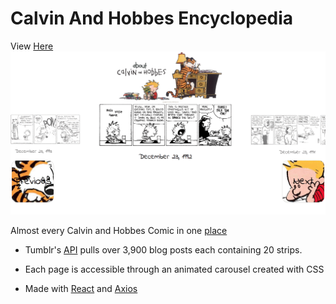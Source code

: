 # Calvin And Hobbes Encyclopedia
View [Here](https://calvin-and-hobbes-encyclopedia-phil.netlify.com/)
![](calvandhobbes.gif)

Almost every Calvin and Hobbes Comic in one [place](https://calvin-and-hobbes-encyclopedia-phil.netlify.com/)  

* Tumblr's [API](https://www.tumblr.com/docs/en/api/v2) pulls over 3,900 blog posts each containing 20 strips. 

* Each page is accessible through an animated carousel created with CSS

* Made with [React](https://reactjs.org/) and [Axios](https://github.com/axios/axios)

